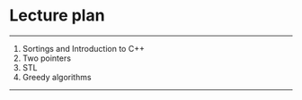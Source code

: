 # Lecture plan

---
   1. Sortings and Introduction to C++
   2. Two pointers
   3. STL
   4. Greedy algorithms

---